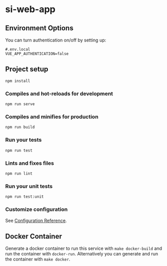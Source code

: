 # si-web-app

## Environment Options

You can turn authentication on/off by setting up:
```
#.env.local
VUE_APP_AUTHENTICATION=false
```

## Project setup
```
npm install
```

### Compiles and hot-reloads for development
```
npm run serve
```

### Compiles and minifies for production
```
npm run build
```

### Run your tests
```
npm run test
```

### Lints and fixes files
```
npm run lint
```

### Run your unit tests
```
npm run test:unit
```

### Customize configuration
See [Configuration Reference](https://cli.vuejs.org/config/).

## Docker Container
Generate a docker container to run this service with `make docker-build` and run the container with `docker-run`. Alternatively you can generate and run the container with `make docker`.